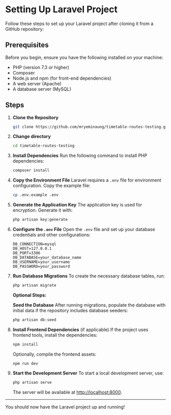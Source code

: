 # Setting Up Laravel Project

Follow these steps to set up your Laravel project after cloning it from a GitHub repository:

## Prerequisites

Before you begin, ensure you have the following installed on your machine:

-   PHP (version 7.3 or higher)
-   Composer
-   Node.js and npm (for front-end dependencies)
-   A web server (Apache)
-   A database server (MySQL)

## Steps

1. **Clone the Repository**

    ```bash
    git clone https://github.com/mryeminaung/timetable-routes-testing.git
    ```

2. **Change directory**
    ```bash
    cd timetable-routes-testing
    ```

3. **Install Dependencies**
   Run the following command to install PHP dependencies:

    ```bash
    composer install
    ```

4. **Copy the Environment File**
   Laravel requires a `.env` file for environment configuration. Copy the example file:

    ```bash
    cp .env.example .env
    ```

5. **Generate the Application Key**
   The application key is used for encryption. Generate it with:

    ```bash
    php artisan key:generate
    ```

6. **Configure the `.env` File**
   Open the `.env` file and set up your database credentials and other configurations:

    ```env
    DB_CONNECTION=mysql
    DB_HOST=127.0.0.1
    DB_PORT=3306
    DB_DATABASE=your_database_name
    DB_USERNAME=your_username
    DB_PASSWORD=your_password
    ```

7. **Run Database Migrations**
   To create the necessary database tables, run:

    ```bash
    php artisan migrate
    ```

   **Optional Steps:**
   
   **Seed the Database**
   After running migrations, populate the database with initial data if the repository includes database seeders:
   ```bash
   php artisan db:seed
   ```

8. **Install Frontend Dependencies** (if applicable)
   If the project uses frontend tools, install the dependencies:

    ```bash
    npm install
    ```

    Optionally, compile the frontend assets:

    ```bash
    npm run dev
    ```

9. **Start the Development Server**
   To start a local development server, use:
    ```bash
    php artisan serve
    ```
    The server will be available at [http://localhost:8000](http://localhost:8000).

---

You should now have the Laravel project up and running!
